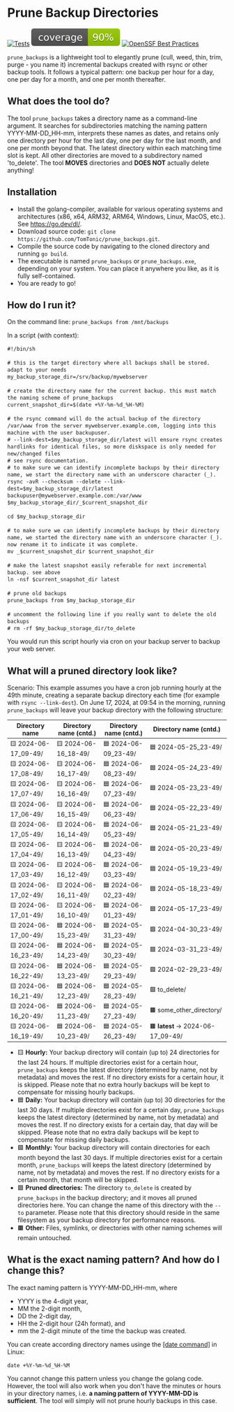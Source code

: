 # Prune Backup Directories

[![Tests](https://github.com/TomTonic/prune_backups/actions/workflows/coverage.yml/badge.svg?branch=main)](https://github.com/TomTonic/prune_backups/actions/workflows/coverage.yml)
![Coverage](https://raw.githubusercontent.com/TomTonic/prune_backups/badges/.badges/main/coverage.svg)
[![OpenSSF Best Practices](https://www.bestpractices.dev/projects/9890/badge)](https://www.bestpractices.dev/projects/9890)

`prune_backups` is a lightweight tool to elegantly prune (cull, weed, thin, trim, purge - you name it) incremental backups created with rsync or other backup tools. It follows a typical pattern: one backup per hour for a day, one per day for a month, and one per month thereafter.

## What does the tool do?

The tool `prune_backups` takes a directory name as a command-line argument. It searches for subdirectories matching the naming pattern YYYY-MM-DD_HH-mm, interprets these names as dates, and retains only one directory per hour for the last day, one per day for the last month, and one per month beyond that. The latest directory within each matching time slot is kept. All other directories are moved to a subdirectory named 'to_delete'. The tool **MOVES** directories and **DOES NOT** actually delete anything!

## Installation

* Install the golang-compiler, available for various operating systems and architectures (x86, x64, ARM32, ARM64, Windows, Linux, MacOS, etc.). See <https://go.dev/dl/>.
* Download source code: `git clone https://github.com/TomTonic/prune_backups.git`.
* Compile the source code by navigating to the cloned directory and running `go build`.
* The executable is named `prune_backups` or `prune_backups.exe`, depending on your system. You can place it anywhere you like, as it is fully self-contained.
* You are ready to go!

## How do I run it?

On the command line: `prune_backups from /mnt/backups`

In a script (with context):

```Shell
#!/bin/sh

# this is the target directory where all backups shall be stored. adapt to your needs
my_backup_storage_dir=/srv/backup/mywebserver

# create the directory name for the current backup. this must match the naming scheme of prune_backups
current_snapshot_dir=$(date +%Y-%m-%d_%H-%M)

# the rsync command will do the actual backup of the directory /var/www from the server mywebserver.example.com, logging into this machine with the user backupuser.
# --link-dest=$my_backup_storage_dir/latest will ensure rsync creates hardlinks for identical files, so more diskspace is only needed for new/changed files
# see rsync documentation.
# to make sure we can identify incomplete backups by their directory name, we start the directory name with an underscore character (_).
rsync -avR --checksum --delete --link-dest=$my_backup_storage_dir/latest backupuser@mywebserver.example.com:/var/www $my_backup_storage_dir/_$current_snapshot_dir

cd $my_backup_storage_dir

# to make sure we can identify incomplete backups by their directory name, we started the directory name with an underscore character (_). now rename it to indicate it was complete.
mv _$current_snapshot_dir $current_snapshot_dir

# make the latest snapshot easily referable for next incremental backup. see above
ln -nsf $current_snapshot_dir latest

# prune old backups
prune_backups from $my_backup_storage_dir

# uncomment the following line if you really want to delete the old backups
# rm -rf $my_backup_storage_dir/to_delete
```

You would run this script hourly via cron on your backup server to backup your web server.

## What will a pruned directory look like?

Scenario: This example assumes you have a cron job running hourly at the 49th minute, creating a separate backup directory each time (for example with `rsync --link-dest`). On June 17, 2024, at 09:54 in the morning, running `prune_backups` will leave your backup directory with the following structure:

| Directory name      | Directory name (cntd.)      | Directory name (cntd.)      | Directory name (cntd.)      |
|---------------------|---------------------|---------------------|---------------------|
| 🟨 2024-06-17_09-49/ | 🟨 2024-06-16_18-49/ | 🟦 2024-06-09_23-49/ | 🟦 2024-05-25_23-49/ |
| 🟨 2024-06-17_08-49/ | 🟨 2024-06-16_17-49/ | 🟦 2024-06-08_23-49/ | 🟦 2024-05-24_23-49/ |
| 🟨 2024-06-17_07-49/ | 🟨 2024-06-16_16-49/ | 🟦 2024-06-07_23-49/ | 🟦 2024-05-23_23-49/ |
| 🟨 2024-06-17_06-49/ | 🟨 2024-06-16_15-49/ | 🟦 2024-06-06_23-49/ | 🟦 2024-05-22_23-49/ |
| 🟨 2024-06-17_05-49/ | 🟨 2024-06-16_14-49/ | 🟦 2024-06-05_23-49/ | 🟦 2024-05-21_23-49/ |
| 🟨 2024-06-17_04-49/ | 🟨 2024-06-16_13-49/ | 🟦 2024-06-04_23-49/ | 🟦 2024-05-20_23-49/ |
| 🟨 2024-06-17_03-49/ | 🟨 2024-06-16_12-49/ | 🟦 2024-06-03_23-49/ | 🟦 2024-05-19_23-49/ |
| 🟨 2024-06-17_02-49/ | 🟨 2024-06-16_11-49/ | 🟦 2024-06-02_23-49/ | 🟦 2024-05-18_23-49/ |
| 🟨 2024-06-17_01-49/ | 🟨 2024-06-16_10-49/ | 🟦 2024-06-01_23-49/ | 🟦 2024-05-17_23-49/ |
| 🟨 2024-06-17_00-49/ | 🟦 2024-06-15_23-49/ | 🟦 2024-05-31_23-49/ | 🟩 2024-04-30_23-49/ |
| 🟨 2024-06-16_23-49/ | 🟦 2024-06-14_23-49/ | 🟦 2024-05-30_23-49/ | 🟩 2024-03-31_23-49/ |
| 🟨 2024-06-16_22-49/ | 🟦 2024-06-13_23-49/ | 🟦 2024-05-29_23-49/ | 🟩 2024-02-29_23-49/ |
| 🟨 2024-06-16_21-49/ | 🟦 2024-06-12_23-49/ | 🟦 2024-05-28_23-49/ | 🟪 to_delete/ |
| 🟨 2024-06-16_20-49/ | 🟦 2024-06-11_23-49/ | 🟦 2024-05-27_23-49/ | 🟫 some_other_directory/|
| 🟨 2024-06-16_19-49/ | 🟦 2024-06-10_23-49/ | 🟦 2024-05-26_23-49/ | 🟫 **latest** -> 2024-06-17_09-49/|

* 🟨 **Hourly:** Your backup directory will contain (up to) 24 directories for the last 24 hours. If multiple directories exist for a certain hour, `prune_backups` keeps the latest directory (determined by name, not by metadata) and moves the rest. If no directory exists for a certain hour, it is skipped. Please note that no extra hourly backups will be kept to compensate for missing hourly backups.
* 🟦 **Daily:** Your backup directory will contain (up to) 30 directories for the last 30 days. If multiple directories exist for a certain day, `prune_backups` keeps the latest directory (determined by name, not by metadata) and moves the rest. If no directory exists for a certain day, that day will be skipped. Please note that no extra daily backups will be kept to compensate for missing daily backups.
* 🟩 **Monthly:** Your backup directory will contain directories for each month beyond the last 30 days. If multiple directories exist for a certain month, `prune_backups` will keeps the latest directory (determined by name, not by metadata) and moves the rest. If no directory exists for a certain month, that month will be skipped.
* 🟪 **Pruned directories:** The directory `to_delete` is created by `prune_backups` in the backup directory; and it moves all pruned directories here. You can change the name of this directory with the `--to` parameter. Please note that this directory should reside in the same filesystem as your backup directory for performance reasons.
* 🟫 **Other:** Files, symlinks, or directories with other naming schemes will remain untouched.

## What is the exact naming pattern? And how do I change this?

The exact naming pattern is YYYY-MM-DD_HH-mm, where

* YYYY is the 4-digit year,
* MM the 2-digit month,
* DD the 2-digit day,
* HH the 2-digit hour (24h format), and
* mm the 2-digit minute of the time the backup was created.

You can create according directory names usinge the [[date command]](https://man7.org/linux/man-pages/man1/date.1.html) in Linux:

```Shell
date +%Y-%m-%d_%H-%M
```

You cannot change this pattern unless you change the golang code. However, the tool will also work when you don't have the minutes or hours in your directory names, i.e. **a naming pattern of YYYY-MM-DD is sufficient**. The tool will simply will not prune hourly backups in this case.

